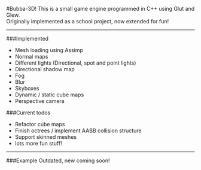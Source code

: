 #Bubba-3D!
This is a small game engine programmed in C++
using Glut and Glew.  
Originally implemented as a school project, now extended for fun!

***  
###Implemented
* Mesh loading using Assimp
* Normal maps
* Different lights (Directional, spot and point lights)
* Directional shadow map
* Fog
* Blur
* Skyboxes
* Dynamic / static cube maps
* Perspective camera

###Current todos
* Refactor cube maps
* Finish octrees / implement AABB collision structure
* Support skinned meshes
* lots more fun stuff!

***
###Example
Outdated, new coming soon!
